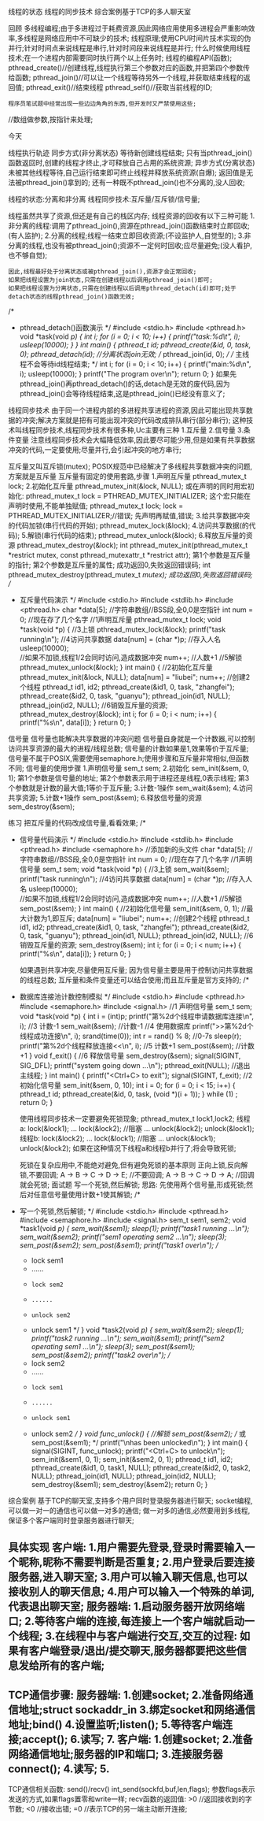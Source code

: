 线程的状态
线程的同步技术
综合案例基于TCP的多人聊天室



回顾
	多线程编程;由于多进程过于耗费资源,因此网络应用使用多进程会严重影响效率,多线程是网络应用中不可缺少的技术;
	线程原理;使用CPU时间片技术实现的伪并行;针对时间点来说线程是串行,针对时间段来说线程是并行;
	什么时候使用线程技术;在一个进程内部需要同时执行两个以上任务时;
	线程的编程API(函数);
		pthread_create()//创建线程,线程执行第三个参数对应的函数,并把第四个参数传给函数;
		pthread_join()//可以让一个线程等待另外一个线程,并获取结束线程的返回值;
		pthread_exit()//结束线程
		pthread_self()//获取当前线程的ID;
	
	程序员笔试题中经常出现一些边边角角的东西,但开发时又严禁使用这些;
//数组做参数,按指针来处理;

今天

线程执行轨迹
	同步方式(非分离状态)
		等待新创建线程结束;
		只有当pthread_join()函数返回时,创建的线程才终止,才可释放自己占用的系统资源;
	异步方式(分离状态)
		未被其他线程等待,自己运行结束即可终止线程并释放系统资源(自爆);
		返回值是无法被pthread_join()拿到的;
	还有一种既不pthread_join()也不分离的,没人回收;

线程的状态:分离和非分离
线程同步技术:互斥量/互斥锁/信号量;

线程虽然共享了资源,但还是有自己的栈区内存;
线程资源的回收有以下三种可能
	1.非分离的线程:调用了pthread_join(),资源在pthread_join()函数结束时立即回收;(有人监护);
	2.分离的线程;线程一结束立即回收资源;(不设监护人,自觉型的);
	3.非分离的线程,也没有被pthread_join();资源不一定何时回收;应尽量避免;(没人看护,也不够自觉);

	因此,线程最好处于分离状态或被pthread_join(),资源才会正常回收;
	如果把线程设置为join状态,只需在创建线程以后调用pthread_join()即可;
	如果把线程设置为分离状态,只需在创建线程以后调用pthread_detach(id)即可;处于detach状态的线程pthread_join()函数无效;
/*
 * pthread_detach()函数演示
 */
#include <stdio.h>
#include <pthread.h>
void *task(void *p) {
	int i;
	for (i = 0; i < 10; i++) {
		printf("task:%d\t", i);
		usleep(10000);
	}
}
int main() {
	pthread_t id;
	pthread_create(&id, 0, task, 0);
	pthread_detach(id);
	//分离状态join无效;
	/* pthread_join(id, 0); */
	/* 主线程不会等待id线程结束; */
	int i;
	for (i = 0; i < 10; i++) {
		printf("main:%d\n", i);
		usleep(10000);
	}
	printf("The program over\n");
	return 0;
}
	如果先pthread_join()再pthread_detach()的话,detach是无效的废代码,因为pthread_join()会等待线程结束,这是pthread_join()已经没有意义了;


线程同步技术
	由于同一个进程内部的多进程共享进程的资源,因此可能出现共享数据的冲突;解决方案就是把有可能出现冲突的代码改成排队串行(部分串行);
	这种技术叫线程同步技术,线程同步技术有很多种,Uc主要有三种
	1.互斥量
	2.信号量
	3.条件变量
	注意线程同步技术会大幅降低效率,因此要尽可能少用,但是如果有共享数据冲突的代码,一定要使用;尽量并行,会引起冲突的地方串行;

互斥量又叫互斥锁(mutex);
	POSIX规范中已经解决了多线程共享数据冲突的问题,方案就是互斥量
	互斥量有固定的使用套路,步骤
	1.声明互斥量
		pthread_mutex_t lock;
	2.初始化互斥量
		pthread_mutex_init(&lock, NULL);
	或在声明的同时用宏初始化:
		pthread_mutex_t lock = PTHREAD_MUTEX_INITIALIZER;
		这个宏只能在声明时使用,不能单独赋值;
		pthread_mutex_t lock;
	    lock = PTHREAD_MUTEX_INITIALIZER;//错误;
		先声明再赋值,错误;
	3.给共享数据冲突的代码加锁(串行代码的开始);
		pthread_mutex_lock(&lock);
	4.访问共享数据(的代码);
	5.解锁(串行代码的结束);
		pthread_mutex_unlock(&lock);
	6.释放互斥量的资源
		pthread_mutex_destroy(&lock);
int pthread_mutex_init(pthread_mutex_t *restrict mutex, const pthread_mutexattr_t *restrict attr);
	第1个参数是互斥量的指针;
	第2个参数是互斥量的属性;
	成功返回0,失败返回错误码;
int pthread_mutex_destroy(pthread_mutex_t *mutex);
	成功返回0,失败返回错误码;
/*
 * 互斥量代码演示
 */
#include <stdio.h>
#include <stdlib.h>
#include <pthread.h>
char *data[5];			//字符串数组//BSS段,全0,0是空指针
int num = 0;			//现在存了几个名字
//1声明互斥量
pthread_mutex_t lock;
void *task(void *p) {
	//3上锁
	pthread_mutex_lock(&lock);
	printf("task running\n");
	//4访问共享数据
	data[num] = (char *)p;	//存入人名
	usleep(10000);	
	//如果不加锁,线程1/2会同时访问,造成数据冲突
	num++;			//人数+1
	//5解锁
	pthread_mutex_unlock(&lock);
}
int main() {
	//2初始化互斥量
	pthread_mutex_init(&lock, NULL);
	data[num] = "liubei";
	num++;
	//创建2个线程
	pthread_t id1, id2;
	pthread_create(&id1, 0, task, "zhangfei");
	pthread_create(&id2, 0, task, "guanyu");
	pthread_join(id1, NULL);
	pthread_join(id2, NULL);
	//6销毁互斥量的资源;
	pthread_mutex_destroy(&lock);
	int i;
	for (i = 0; i < num; i++) {
		printf("%s\n", data[i]);
	}
	return 0;
}

信号量
	信号量也能解决共享数据的冲突问题
	信号量自身就是一个计数器,可以控制访问共享资源的最大的进程/线程总数;
	信号量的计数如果是1,效果等价于互斥量;
	信号量不属于POSIX,需要使用semaphore.h;使用步骤和互斥量非常相似,但函数不同;
信号量的使用步骤
	1.声明信号量	sem_t sem;
	2.初始化		sem_init(&sem, 0, 1);
		第1个参数是信号量的地址;
		第2个参数表示用于进程还是线程,0表示线程;
		第3个参数就是计数的最大值;1等价于互斥量;
	3.计数-1操作	sem_wait(&sem);
	4.访问共享资源;
	5.计数+1操作	sem_post(&sem);
	6.释放信号量的资源 sem_destroy(&sem);

练习
	把互斥量的代码改成信号量,看看效果;
/*
 * 信号量代码演示
 */
#include <stdio.h>
#include <stdlib.h>
#include <pthread.h>
#include <semaphore.h> //添加新的头文件
char *data[5];			//字符串数组//BSS段,全0,0是空指针
int num = 0;			//现在存了几个名字
//1声明信号量
sem_t sem;
void *task(void *p) {
	//3上锁
	sem_wait(&sem);
	printf("task running\n");
	//4访问共享数据
	data[num] = (char *)p;	//存入人名
	usleep(10000);	
	//如果不加锁,线程1/2会同时访问,造成数据冲突
	num++;			//人数+1
	//5解锁
	sem_post(&sem);
}
int main() {
	//2初始化信号量
	sem_init(&sem, 0, 1); //最大计数为1,即互斥;
	data[num] = "liubei";
	num++;
	//创建2个线程
	pthread_t id1, id2;
	pthread_create(&id1, 0, task, "zhangfei");
	pthread_create(&id2, 0, task, "guanyu");
	pthread_join(id1, NULL);
	pthread_join(id2, NULL);
	//6销毁互斥量的资源;
	sem_destroy(&sem);
	int i;
	for (i = 0; i < num; i++) {
		printf("%s\n", data[i]);
	}
	return 0;
}

	如果遇到共享冲突,尽量使用互斥量;
	因为信号量主要是用于控制访问共享数据的线程总数;
	互斥量和条件变量还可以结合使用;而且互斥量是官方支持的;
/*
 * 数据库连接池计数控制模拟
 */
#include <stdio.h>
#include <pthread.h>
#include <semaphore.h>
#include <signal.h>
//1 声明信号量
sem_t sem;
void *task(void *p) {
	int i = (int)p;
	printf("第%2d个线程申请数据库连接\n", i);
	//3 计数-1
	sem_wait(&sem);		//计数-1
	//4 使用数据库
	printf(">>第%2d个线程成功连接\n", i);
	srand(time(0));
	int r = rand() % 8;	//0-7s
	sleep(r);
	printf("第%2d个线程释放连接<<\n", i);
	//5 计数+1
	sem_post(&sem);		//计数+1
}
void f_exit() {
	//6 释放信号量
	sem_destroy(&sem);
	signal(SIGINT, SIG_DFL);
	printf("system going down ...\n");
	pthread_exit(NULL); //退出主线程;
}
int main() {
	printf("<Ctrl+C> to exit");
	signal(SIGINT, f_exit);
	//2 初始化信号量
	sem_init(&sem, 0, 10);
	int i = 0;
	for (i = 0; i < 15; i++) {
		pthread_t id;
		pthread_create(&id, 0, task, (void *)(i + 1));
	}
	while (1) ;
	return 0;
}

	使用线程同步技术一定要避免死锁现象;
		pthread_mutex_t lock1,lock2;
		线程a:
			lock(&lock1);
			...
				lock(&lock2); //阻塞
				...
				unlock(&lock2);
			unlock(&lock1);
		线程b:
			lock(&lock2);
			...
				lock(&lock1); //阻塞
				...
				unlock(&lock1);
			unlock(&lock2);
		如果在这种情况下线程a和线程b并行了;将会导致死锁;
	
	死锁在复杂应用中,不能绝对避免,但有避免死锁的基本原则
		正向上锁,反向解锁,不要回调;
		A -> B -> C -> D -> E; //不要回调;
		A -> B -> C -> D -> A; //回调就会死锁;
面试题
	写一个死锁,然后解锁;
思路:
	先使用两个信号量,形成死锁;然后对任意信号量使用计数+1使其解锁;
/*
 * 写一个死锁,然后解锁;
 */
#include <stdio.h>
#include <pthread.h>
#include <semaphore.h>
#include <signal.h>
sem_t sem1, sem2;
void *task1(void *p) {
	sem_wait(&sem1);
	sleep(1);
	printf("task1 running ...\n");
	sem_wait(&sem2);
	printf("sem1 operating sem2 ...\n");
	sleep(3);
	sem_post(&sem2);
	sem_post(&sem1);
	printf("task1 over\n");
	/*
	 * lock sem1
	 * ...... 
	 *     lock sem2
	 *     ...... 
	 *     unlock sem2
	 * unlock sem1
	 */
}
void *task2(void *p) {
	sem_wait(&sem2);
	sleep(1);
	printf("task2 running ...\n");
	sem_wait(&sem1);
	printf("sem2 operating sem1 ...\n");
	sleep(3);
	sem_post(&sem1);
	sem_post(&sem2);
	printf("task2 over\n");
	/*
	 * lock sem2
	 * ...... 
	 *     lock sem1
	 *     ...... 
	 *     unlock sem1
	 * unlock sem2
	 */
}
void func_unlock() {
	//解锁
	sem_post(&sem2);
	/* 或sem_post(&sem1); */
	printf("\nhas been unlocked\n");
}
int main() {
	signal(SIGINT, func_unlock);
	printf("<Ctrl+C> to unlock\n");
	sem_init(&sem1, 0, 1);
	sem_init(&sem2, 0, 1);
	pthread_t id1, id2;
	pthread_create(&id1, 0, task1, NULL);
	pthread_create(&id2, 0, task2, NULL);
	pthread_join(id1, NULL);
	pthread_join(id2, NULL);
	sem_destroy(&sem1);
	sem_destroy(&sem2);
	return 0;
}
	
	

综合案例
	基于TCP的聊天室,支持多个用户同时登录服务器进行聊天;
socket编程,可以做一对一的通信也可以做一对多的通信;
做一对多的通信,必然要用到多线程,保证多个客户端同时登录服务器进行聊天;

具体实现
客户端:
	1.用户需要先登录,登录时需要输入一个昵称,昵称不需要判断是否重复;
	2.用户登录后要连接服务器,进入聊天室;
	3.用户可以输入聊天信息,也可以接收别人的聊天信息;
	4.用户可以输入一个特殊的单词,代表退出聊天室;
服务器端:
	1.启动服务器开放网络端口;
	2.等待客户端的连接,每连接上一个客户端就启动一个线程;
	3.在线程中与客户端进行交互,交互的过程:
	如果有客户端登录/退出/提交聊天,服务器都要把这些信息发给所有的客户端;
---------------------------------
TCP通信步骤:
服务器端:
	1.创建socket;
	2.准备网络通信地址;struct sockaddr_in
	3.绑定socket和网络通信地址;bind()
	4.设置监听;listen();
	5.等待客户端连接;accept();
	6.读写;
	7.
客户端:
	1.创建socket;
	2.准备网络通信地址;服务器的IP和端口;
	3.连接服务器connect();
	4.读写;
	5.
----------------------------------
TCP通信相关函数:
send()/recv()
int_send(sockfd,buf,len,flags);
参数flags表示发送的方式,如果flags置零和write一样;
recv函数的返回值:
	>0	//返回接收到的字节数;
	<0	//接收出错;
	=0	//表示TCP的另一端主动断开连接;


